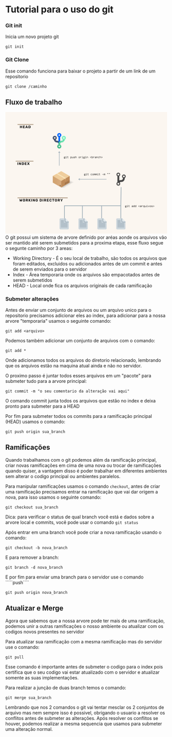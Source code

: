 # Tutorial para o uso do git

### Git init

Inicia um novo projeto git
```
git init
```

### Git Clone

Esse comando funciona para baixar o projeto a partir de um link de um repositorio
```
git clone /caminho
```

## Fluxo de trabalho
 ![](1.png)
O git possui um sistema de arvore definido por aréas aonde os arquivos vão ser mantido até serem submetidos para a proxima etapa, esse fluxo segue o segunte caminho por 3 areas:

* Working Directory - É o seu local de trabalho, são todos os arquivos que foram editados, excluidos ou adicionados antes de um commit e antes de serem enviados para o servidor
* Index - Área temporaria onde os arquivos são empacotados antes de serem submetidos
* HEAD - Local onde fica os arquivos originais de cada ramificação

### Submeter alterações

Antes de enviar um conjunto de arquivos ou um arquivo unico para o repositorio precisamos adicionar eles ao index, para adicionar para a nossa arvore "temporaria" usamos o seguinte comando:
```
git add <arquivo>
```
Podemos também adicionar um conjunto de arquivos com o comando:
```
git add *
```
Onde adicionamos todos os arquivos do diretorio relacionado, lembrando que os arquivos estão na maquina atual ainda e não no servidor.

O proximo passo é juntar todos esses arquivos em um "pacote" para submeter tudo para a arvore principal:

````
git commit -m "o seu comentario da alteração vai aqui"
````

O comando commit junta todos os arquivos que estão no index e deixa pronto para submeter para a HEAD

Por fim para submeter todos os commits para a ramificação principal (HEAD) usamos o comando:
````
git push origin sua_branch
````

## Ramificações

Quando trabalhamos com o git podemos além da ramificação principal, criar novas ramificações em cima de uma nova ou trocar de ramificações quando quiser, a vantagem disso é poder trabalhar em diferentes ambientes sem alterar o codigo principal ou ambientes paralelos.

Para manipular ramificações usamos o comando ````checkout````, antes de criar uma ramificação precisamos entrar na ramificação que vai dar origem a nova, para isso usamos o seguinte comando:

````
git checkout sua_branch
````
Dica: para verificar o status de qual branch você está e dados sobre a arvore local e commits, você pode usar o comando ```` git status ````

Após entrar em uma branch você pode criar a nova ramificação usando o comando:
````
git checkout -b nova_branch
````

E para remover a branch:
````
git branch -d nova_branch
````
 E por fim para enviar uma branch para o servidor use o comando `````push````
 ````
 git push origin nova_branch
````
## Atualizar e Merge
Agora que sabemos que a nossa arvore pode ter mais de uma ramificação, podemos unir a outras ramificações o nosso ambiente ou atualizar com os codigos novos presentes no servidor

Para atualizar sua ramificação com a mesma ramificação mas do servidor use o comando:
````
git pull
````
Esse comando é importante antes de submeter o codigo para o index pois certifica que o seu codigo vai estar atualizado com o servidor e atualizar somente as suas implementações.

Para realizar a junção de duas branch temos o comando:
````
git merge sua_branch
````
 Lembrando que nos 2 comandos o git vai tentar mesclar os 2 conjuntos de arquivo mas nem sempre isso é possivel, obrigando o usuario a resolver os conflitos antes de submeter as alterações.
 Após resolver os conflitos se houver, podemos realizar a mesma sequencia que usamos para submeter uma alteração normal.
 
 
 
